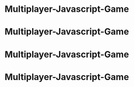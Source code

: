 # Multiplayer-Javascript-Game
# Multiplayer-Javascript-Game
# Multiplayer-Javascript-Game
# Multiplayer-Javascript-Game
